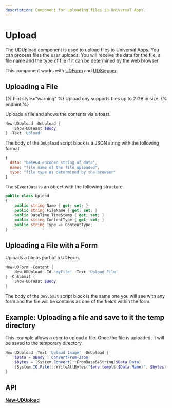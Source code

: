 ```yaml
---
description: Component for uploading files in Universal Apps.
---
```


# Upload

The UDUpload component is used to upload files to Universal Apps. You can process files the user uploads. You will receive the data for the file, a file name and the type of file if it can be determined by the web browser.

This component works with [UDForm](form.md) and [UDStepper](../navigation/stepper.md).

## Uploading a File

{% hint style="warning" %}
Upload ony supports files up to 2 GB in size.
{% endhint %}

Uploads a file and shows the contents via a toast.

```powershell
New-UDUpload -OnUpload {
    Show-UDToast $Body
} -Text 'Upload'
```

The body of the `OnUpload` script block is a JSON string with the following format.

```javascript
{
  data: "base64 encoded string of data",
  name: "file name of the file uploaded",
  type: "file type as determined by the browser"
}
```

The `$EventData` is an object with the following structure.

```csharp
public class Upload
{
    public string Name { get; set; }
    public string FileName { get; set; }
    public DateTime TimeStamp { get; set; }
    public string ContentType { get; set; }
    public string Type => ContentType;
}
```

## Uploading a File with a Form

Uploads a file as part of a UDForm.

```powershell
New-UDForm -Content {
    New-UDUpload -Id 'myFile' -Text 'Upload File'
} -OnSubmit {
    Show-UDToast $Body 
}
```

The body of the `OnSubmit` script block is the same one you will see with any form and the file will be contains as one of the fields within the form.

## Example: Uploading a file and save to it the temp directory

This example allows a user to upload a file. Once the file is uploaded, it will be saved to the temporary directory.

```powershell
New-UDUpload -Text 'Upload Image' -OnUpload {
    $Data = $Body | ConvertFrom-Json 
    $bytes = [System.Convert]::FromBase64String($Data.Data)
    [System.IO.File]::WriteAllBytes("$env:temp\$($Data.Name)", $bytes)
}
```

## API

[**New-UDUpload**](https://github.com/ironmansoftware/universal-docs/blob/master/cmdlets/New-UDUpload.txt)
